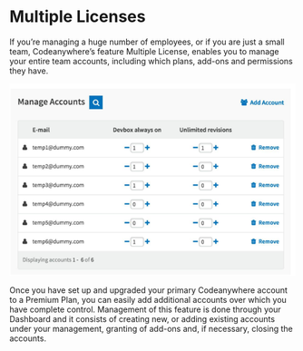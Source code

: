 # Multiple Licenses

If you’re managing a huge number of employees, or if you are just a small team, Codeanywhere’s feature Multiple License, enables you to manage your entire team accounts, including which plans, add-ons and permissions they have. 

![multiplelicense](images/multiplelicense.png "multiplelicense")
 
Once you have set up and upgraded your primary Codeanywhere account to a Premium Plan, you can easily add additional accounts over which you have complete control. Management of this feature is done through your Dashboard and it consists of creating new, or adding existing accounts under your management, granting of add-ons and, if necessary, closing the accounts.
